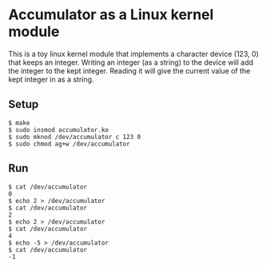 # Accumulator as a Linux kernel module

This is a toy linux kernel module that implements a character device
(123, 0) that keeps an integer. Writing an integer (as a string) to
the device will add the integer to the kept integer. Reading it will
give the current value of the kept integer in as a string.

## Setup

    $ make
    $ sudo insmod accumulator.ko
    $ sudo mknod /dev/accumulator c 123 0
    $ sudo chmod ag+w /dev/accumulator
    
## Run

    $ cat /dev/accumulator
    0
    $ echo 2 > /dev/accumulator
    $ cat /dev/accumulator
    2
    $ echo 2 > /dev/accumulator
    $ cat /dev/accumulator
    4
    $ echo -5 > /dev/accumulator
    $ cat /dev/accumulator
    -1
